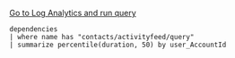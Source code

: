 [Go to Log Analytics and run query](https://portal.azure.com#@d5564c63-fe88-47f5-bb3a-e857c6a12ad0/blade/Microsoft_OperationsManagementSuite_Workspace/Logs.ReactView/resourceId/%2Fsubscriptions%2Fa112f56e-a5f0-489a-845c-d3cb60827d85%2FresourceGroups%2FRG-Shared-Prod-Revenuegrid%2Fproviders%2Fmicrosoft.insights%2Fcomponents%2FRG-Shared-Prod-Revenuegrid/source/LogsBlade.AnalyticsShareLinkToQuery/q/H4sIAAAAAAAAAyvJzEnVSCktSizJzM%252FTUTA10FRIqlQoLU4tindMTs4vzSvxTAEAZ0vrBCQAAAA%253D/timespan/2024-10-01T10%3A20%3A24.000Z%2F2024-12-03T10%3A20%3A24.246Z/limit/M)

```
dependencies
| where name has "contacts/activityfeed/query"
| summarize percentile(duration, 50) by user_AccountId
```
